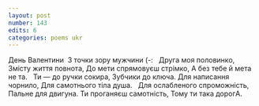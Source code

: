 ```yaml
---
layout: post
number: 143
edits: 6
categories: poems ukr
---
```


День Валентини 
З точки зору мужчини (-:
 
Друга моя половинко,
Змісту життя повнота, 
До мети спрямовуєш стрімко, 
А без тебе й мета не та.
 
Ти — до ручки сокира,
Зубчики до ключа.
Для написання чорнило,
Для самотнього тіла душа.
 
Для ослабленого спроможність,
Пальне для двигуна.
Ти проганяєш самотність,
Тому ти така дорогA. 
